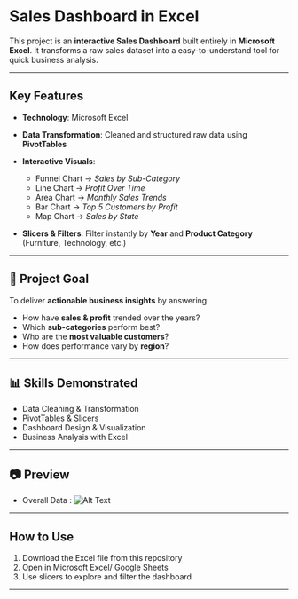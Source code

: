 # Sales Dashboard in Excel

This project is an **interactive Sales Dashboard** built entirely in **Microsoft Excel**.
It transforms a raw sales dataset into a easy-to-understand tool for quick business analysis.

---

##  Key Features

* **Technology**: Microsoft Excel 
* **Data Transformation**: Cleaned and structured raw data using **PivotTables**
* **Interactive Visuals**:

  * Funnel Chart → *Sales by Sub-Category*
  * Line Chart → *Profit Over Time*
  * Area Chart → *Monthly Sales Trends*
  * Bar Chart → *Top 5 Customers by Profit*
  * Map Chart → *Sales by State*
* **Slicers & Filters**: Filter instantly by **Year** and **Product Category** (Furniture, Technology, etc.)

---

## 🎯 Project Goal

To deliver **actionable business insights** by answering:

* How have **sales & profit** trended over the years?
* Which **sub-categories** perform best?
* Who are the **most valuable customers**?
* How does performance vary by **region**?

---

## 📊 Skills Demonstrated

* Data Cleaning & Transformation
* PivotTables & Slicers
* Dashboard Design & Visualization
* Business Analysis with Excel

---

## 📷 Preview

* Overall Data :
  ![Alt Text](images/Overall_Data.png)

---

##  How to Use 

1. Download the Excel file from this repository
2. Open in Microsoft Excel/ Google Sheets
3. Use slicers to explore and filter the dashboard

---

